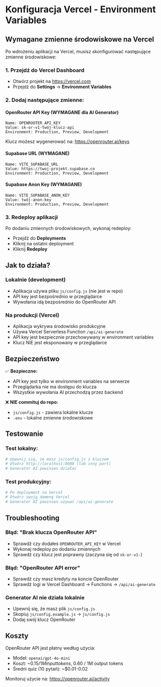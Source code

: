 # Konfiguracja Vercel - Environment Variables

## Wymagane zmienne środowiskowe na Vercel

Po wdrożeniu aplikacji na Vercel, musisz skonfigurować następujące zmienne środowiskowe:

### 1. Przejdź do Vercel Dashboard
- Otwórz projekt na https://vercel.com
- Przejdź do **Settings** → **Environment Variables**

### 2. Dodaj następujące zmienne:

#### OpenRouter API Key (WYMAGANE dla AI Generator)
```
Name: OPENROUTER_API_KEY
Value: sk-or-v1-twój-klucz-api
Environment: Production, Preview, Development
```

Klucz możesz wygenerować na: https://openrouter.ai/keys

#### Supabase URL (WYMAGANE)
```
Name: VITE_SUPABASE_URL
Value: https://twoj-projekt.supabase.co
Environment: Production, Preview, Development
```

#### Supabase Anon Key (WYMAGANE)
```
Name: VITE_SUPABASE_ANON_KEY
Value: twój-anon-key
Environment: Production, Preview, Development
```

### 3. Redeploy aplikacji

Po dodaniu zmiennych środowiskowych, wykonaj redeploy:
- Przejdź do **Deployments**
- Kliknij na ostatni deployment
- Kliknij **Redeploy**

## Jak to działa?

### Lokalnie (development)
- Aplikacja używa pliku `js/config.js` (nie jest w repo)
- API key jest bezpośrednio w przeglądarce
- Wywołania idą bezpośrednio do OpenRouter API

### Na produkcji (Vercel)
- Aplikacja wykrywa środowisko produkcyjne
- Używa Vercel Serverless Function `/api/ai-generate`
- API key jest bezpiecznie przechowywany w environment variables
- Klucz NIE jest eksponowany w przeglądarce

## Bezpieczeństwo

✅ **Bezpieczne:**
- API key jest tylko w environment variables na serwerze
- Przeglądarka nie ma dostępu do klucza
- Wszystkie wywołania AI przechodzą przez backend

❌ **NIE commituj do repo:**
- `js/config.js` - zawiera lokalne klucze
- `.env` - lokalne zmienne środowiskowe

## Testowanie

### Test lokalny:
```bash
# Upewnij się, że masz js/config.js z kluczem
# Otwórz http://localhost:8080 (lub inny port)
# Generator AI powinien działać
```

### Test produkcyjny:
```bash
# Po deployment na Vercel
# Otwórz swoją domenę Vercel
# Generator AI powinien używać /api/ai-generate
```

## Troubleshooting

### Błąd: "Brak klucza OpenRouter API"
- Sprawdź czy dodałeś `OPENROUTER_API_KEY` w Vercel
- Wykonaj redeploy po dodaniu zmiennych
- Sprawdź czy klucz jest poprawny (zaczyna się od `sk-or-v1-`)

### Błąd: "OpenRouter API error"
- Sprawdź czy masz kredyty na koncie OpenRouter
- Sprawdź logi w Vercel Dashboard → Functions → `/api/ai-generate`

### Generator AI nie działa lokalnie
- Upewnij się, że masz plik `js/config.js`
- Skopiuj `js/config.example.js` → `js/config.js`
- Dodaj swój klucz OpenRouter

## Koszty

OpenRouter API jest płatny według użycia:
- Model: `openai/gpt-4o-mini`
- Koszt: ~$0.15 / 1M input tokens, ~$0.60 / 1M output tokens
- Średni quiz (10 pytań): ~$0.01-0.02

Monitoruj użycie na: https://openrouter.ai/activity

